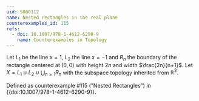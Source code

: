 ```yaml
---
uid: S000112
name: Nested rectangles in the real plane
counterexamples_id: 115
refs:
  - doi: 10.1007/978-1-4612-6290-9
    name: Counterexamples in Topology
---
```

Let $L_1$ be the line $x=1$, $L_2$ the line $x=-1$ and $R_n$ the boundary of the rectangle centered at $(0,0)$ with height $2n$ and width $\frac{2n}{n+1}$. Let $X = L_1 \cup L_2 \cup \bigcup_{n \ge 1} R_n$ with the subspace topology inherited from $\mathbb{R}^2$.

Defined as counterexample #115 ("Nested Rectangles")
in {{doi:10.1007/978-1-4612-6290-9}}.
